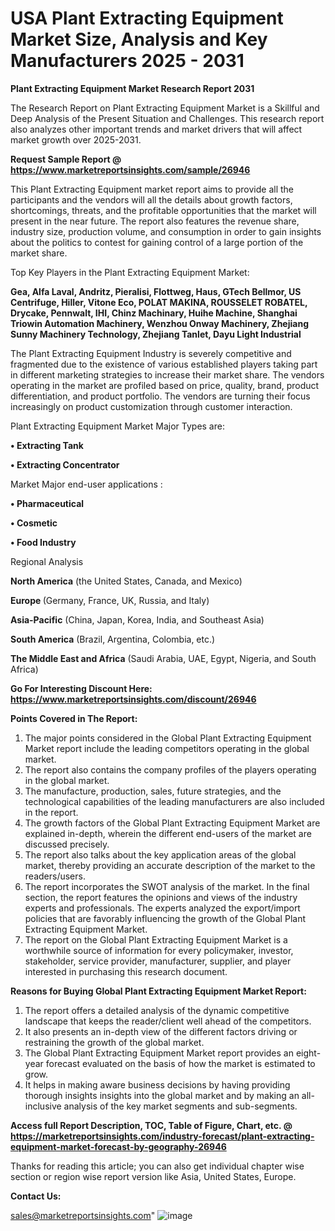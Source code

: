  # USA Plant Extracting Equipment Market Size, Analysis and Key Manufacturers 2025 - 2031

<strong>Plant Extracting Equipment Market Research Report 2031</strong>

The Research Report on Plant Extracting Equipment Market is a Skillful and Deep Analysis of the Present Situation and Challenges. This research report also analyzes other important trends and market drivers that will affect market growth over 2025-2031.

<strong>Request Sample Report @ <a href=https://www.marketreportsinsights.com/sample/26946>https://www.marketreportsinsights.com/sample/26946</a></strong>

This Plant Extracting Equipment market report aims to provide all the participants and the vendors will all the details about growth factors, shortcomings, threats, and the profitable opportunities that the market will present in the near future. The report also features the revenue share, industry size, production volume, and consumption in order to gain insights about the politics to contest for gaining control of a large portion of the market share.

Top Key Players in the Plant Extracting Equipment Market:

<strong>Gea, Alfa Laval, Andritz, Pieralisi, Flottweg, Haus, GTech Bellmor, US Centrifuge, Hiller, Vitone Eco, POLAT MAKINA, ROUSSELET ROBATEL, Drycake, Pennwalt, IHI, Chinz Machinary, Huihe Machine, Shanghai Triowin Automation Machinery, Wenzhou Onway Machinery, Zhejiang Sunny Machinery Technology, Zhejiang Tanlet, Dayu Light Industrial</strong>

The Plant Extracting Equipment Industry is severely competitive and fragmented due to the existence of various established players taking part in different marketing strategies to increase their market share. The vendors operating in the market are profiled based on price, quality, brand, product differentiation, and product portfolio. The vendors are turning their focus increasingly on product customization through customer interaction.

Plant Extracting Equipment Market Major Types are:

<strong>• Extracting Tank

• Extracting Concentrator</strong>

Market Major end-user applications :

<strong>• Pharmaceutical

• Cosmetic

• Food Industry</strong>

Regional Analysis

</u><strong><b>North America</b></strong> (the United States, Canada, and Mexico)

<strong><b>Europe </b></strong>(Germany, France, UK, Russia, and Italy)

<strong><b>Asia-Pacific</b></strong> (China, Japan, Korea, India, and Southeast Asia)

<strong><b>South America</b></strong> (Brazil, Argentina, Colombia, etc.)

<strong><b>The Middle East and Africa</b></strong> (Saudi Arabia, UAE, Egypt, Nigeria, and South Africa)

<strong>Go For Interesting Discount Here: <a href=https://www.marketreportsinsights.com/discount/26946>https://www.marketreportsinsights.com/discount/26946</a></strong>

<strong>Points Covered in The Report:</strong>
<ol>
  <li>The major points considered in the Global Plant Extracting Equipment Market report include the leading competitors operating in the global market.</li>
  <li>The report also contains the company profiles of the players operating in the global market.</li>
  <li>The manufacture, production, sales, future strategies, and the technological capabilities of the leading manufacturers are also included in the report.</li>
  <li>The growth factors of the Global Plant Extracting Equipment Market are explained in-depth, wherein the different end-users of the market are discussed precisely.</li>
  <li>The report also talks about the key application areas of the global market, thereby providing an accurate description of the market to the readers/users.</li>
  <li>The report incorporates the SWOT analysis of the market. In the final section, the report features the opinions and views of the industry experts and professionals. The experts analyzed the export/import policies that are favorably influencing the growth of the Global Plant Extracting Equipment Market.</li>
  <li>The report on the Global Plant Extracting Equipment Market is a worthwhile source of information for every policymaker, investor, stakeholder, service provider, manufacturer, supplier, and player interested in purchasing this research document.</li>
</ol>
<strong>Reasons for Buying Global Plant Extracting Equipment Market Report:</strong>

<ol>
  <li>The report offers a detailed analysis of the dynamic competitive landscape that keeps the reader/client well ahead of the competitors.</li>
  <li>It also presents an in-depth view of the different factors driving or restraining the growth of the global market.</li>
  <li>The Global Plant Extracting Equipment Market report provides an eight-year forecast evaluated on the basis of how the market is estimated to grow.</li>
  <li>It helps in making aware business decisions by having providing thorough insights insights into the global market and by making an all-inclusive analysis of the key market segments and sub-segments.</li>
</ol>
<strong>Access full Report Description, TOC, Table of Figure, Chart, etc. @ <a href=https://marketreportsinsights.com/industry-forecast/plant-extracting-equipment-market-forecast-by-geography-26946>https://marketreportsinsights.com/industry-forecast/plant-extracting-equipment-market-forecast-by-geography-26946</a></strong>


Thanks for reading this article; you can also get individual chapter wise section or region wise report version like Asia, United States, Europe.

<strong>Contact Us:</strong>

sales@marketreportsinsights.com"
![image](https://github.com/user-attachments/assets/3ec3fca6-cb61-4df9-a5db-5af5f21daeff)
